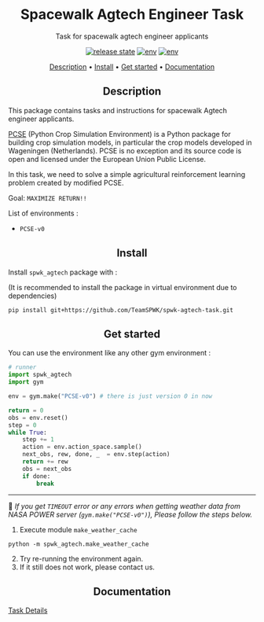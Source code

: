 <h1 align="center">Spacewalk Agtech Engineer Task</h1>
<p align="center">Task for spacewalk agtech engineer applicants</p>

<p align="center"><a href="https://github.com/TeamSPWK/spwk-agtech-task/releases"><img src="https://img.shields.io/badge/release-v0.2.2-blue" alt="release state" /></a>
<a href="#description"><img src="https://img.shields.io/badge/env-PCSE--v0-blueviolet" alt="env" /></a>
<a href="https://github.com/TeamSPWK/spwk-agtech-task/blob/develop/LICENSE"><img src="https://img.shields.io/badge/license-GPL--v3-green" alt="env" /></a>

<p align="center">
  <a href="#description">Description</a> •
  <a href="#install">Install</a> •
  <a href="#get-started">Get started</a> •
  <a href="#documentation">Documentation</a>
</p>

<h2 align="center">Description</h2>

This package contains tasks and instructions for spacewalk Agtech engineer applicants.

[PCSE](https://pcse.readthedocs.io/en/stable/) (Python Crop Simulation Environment) is a Python package for building crop simulation models, in particular the crop models developed in Wageningen (Netherlands). PCSE is no exception and its source code is open and licensed under the European Union Public License. 

In this task, we need to solve a simple agricultural reinforcement learning problem created by modified PCSE. 

Goal: `MAXIMIZE RETURN!!`

List of environments :

* `PCSE-v0`

<h2 align="center">Install</h2>

Install `spwk_agtech` package with : 

(It is recommended to install the package in virtual environment due to dependencies)

```console
pip install git+https://github.com/TeamSPWK/spwk-agtech-task.git
```

<h2 align="center">Get started</h2>

You can use the environment like any other gym environment :

```python
# runner
import spwk_agtech
import gym

env = gym.make("PCSE-v0") # there is just version 0 in now

return = 0
obs = env.reset()
step = 0
while True:
    step += 1
    action = env.action_space.sample()
    next_obs, rew, done, _  = env.step(action)
    return += rew
    obs = next_obs
    if done:
        break

```
---
🔎 _If you get `TIMEOUT` error or any errors when getting weather data from NASA POWER server (`gym.make("PCSE-v0")`), Please follow the steps below._

1. Execute module `make_weather_cache`

```console
python -m spwk_agtech.make_weather_cache
```

2. Try re-running the environment again.
3. If it still does not work, please contact us. 

<h2 align="center">Documentation</h2>

[Task Details](https://github.com/TeamSPWK/spwk-agtech-task/blob/develop/documents/Task_Details.md)
